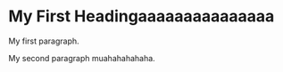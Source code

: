<html>
  <head>
    <script>
      document.write(document.lastModified)
    </script>
  </head>
  <body>
    <h1>
      My First Headingaaaaaaaaaaaaaaa
    </h1>
    <p>
      My first paragraph.
    </p>
    <p>
      My second paragraph muahahahahaha.
    </p>
  </body>
</html>
